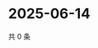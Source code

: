 # 2025-06-14

共 0 条

<!-- BEGIN ZHIHUQUESTIONS -->
<!-- 最后更新时间 Sat Jun 14 2025 04:12:56 GMT+0800 (China Standard Time) -->

<!-- END ZHIHUQUESTIONS -->
